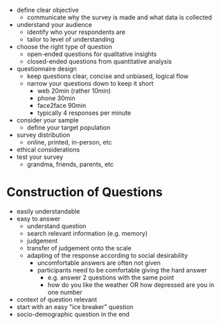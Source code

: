 - define clear objective
	- communicate why the survey is made and what data is collected
- understand your audience
	- identify who your respondents are
	- tailor to level of understanding
- choose the right type of question
	- open-ended questions for qualitative insights
	- closed-ended questions from quantitative analysis
- questionnaire design
	- keep questions clear, concise and unbiased, logical flow
	- narrow your questions down to keep it short
		- web 20min (rather 10min)
		- phone 30min
		- face2face 90min
		- typically 4 responses per minute
- consider your sample
	- define your target population
- survey distribution
	- online, printed, in-person, etc
- ethical considerations
- test your survey
	- grandma, friends, parents, etc

# Construction of Questions
- easily understandable
- easy to answer
	- understand question
	- search relevant information (e.g. memory)
	- judgement
	- transfer of judgement onto the scale
	- adapting of the response according to social desirability
		- uncomfortable answers are often not given
		- participants need to be comfortable giving the hard answer
			- e.g. answer 2 questions with the same point
			- how do you like the weather OR how depressed are you in one number
- context of question relevant
- start with an easy "ice breaker" question
- socio-demographic question in the end
